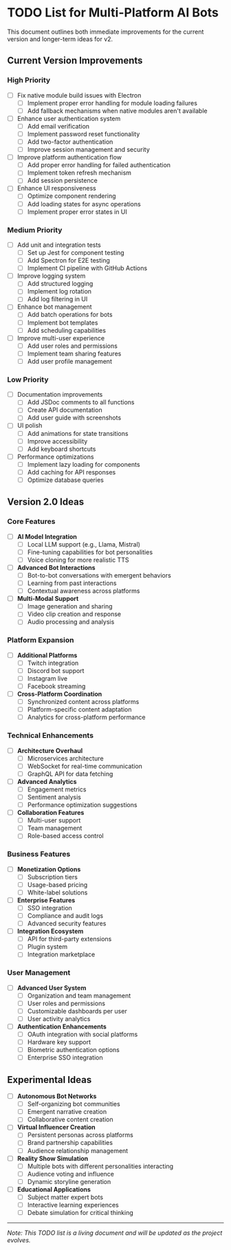 # TODO List for Multi-Platform AI Bots

This document outlines both immediate improvements for the current version and longer-term ideas for v2.

## Current Version Improvements

### High Priority

- [ ] Fix native module build issues with Electron
  - [ ] Implement proper error handling for module loading failures
  - [ ] Add fallback mechanisms when native modules aren't available

- [ ] Enhance user authentication system
  - [ ] Add email verification
  - [ ] Implement password reset functionality
  - [ ] Add two-factor authentication
  - [ ] Improve session management and security

- [ ] Improve platform authentication flow
  - [ ] Add proper error handling for failed authentication
  - [ ] Implement token refresh mechanism
  - [ ] Add session persistence

- [ ] Enhance UI responsiveness
  - [ ] Optimize component rendering
  - [ ] Add loading states for async operations
  - [ ] Implement proper error states in UI

### Medium Priority

- [ ] Add unit and integration tests
  - [ ] Set up Jest for component testing
  - [ ] Add Spectron for E2E testing
  - [ ] Implement CI pipeline with GitHub Actions

- [ ] Improve logging system
  - [ ] Add structured logging
  - [ ] Implement log rotation
  - [ ] Add log filtering in UI

- [ ] Enhance bot management
  - [ ] Add batch operations for bots
  - [ ] Implement bot templates
  - [ ] Add scheduling capabilities

- [ ] Improve multi-user experience
  - [ ] Add user roles and permissions
  - [ ] Implement team sharing features
  - [ ] Add user profile management

### Low Priority

- [ ] Documentation improvements
  - [ ] Add JSDoc comments to all functions
  - [ ] Create API documentation
  - [ ] Add user guide with screenshots

- [ ] UI polish
  - [ ] Add animations for state transitions
  - [ ] Improve accessibility
  - [ ] Add keyboard shortcuts

- [ ] Performance optimizations
  - [ ] Implement lazy loading for components
  - [ ] Add caching for API responses
  - [ ] Optimize database queries

## Version 2.0 Ideas

### Core Features

- [ ] **AI Model Integration**
  - [ ] Local LLM support (e.g., Llama, Mistral)
  - [ ] Fine-tuning capabilities for bot personalities
  - [ ] Voice cloning for more realistic TTS

- [ ] **Advanced Bot Interactions**
  - [ ] Bot-to-bot conversations with emergent behaviors
  - [ ] Learning from past interactions
  - [ ] Contextual awareness across platforms

- [ ] **Multi-Modal Support**
  - [ ] Image generation and sharing
  - [ ] Video clip creation and response
  - [ ] Audio processing and analysis

### Platform Expansion

- [ ] **Additional Platforms**
  - [ ] Twitch integration
  - [ ] Discord bot support
  - [ ] Instagram live
  - [ ] Facebook streaming

- [ ] **Cross-Platform Coordination**
  - [ ] Synchronized content across platforms
  - [ ] Platform-specific content adaptation
  - [ ] Analytics for cross-platform performance

### Technical Enhancements

- [ ] **Architecture Overhaul**
  - [ ] Microservices architecture
  - [ ] WebSocket for real-time communication
  - [ ] GraphQL API for data fetching

- [ ] **Advanced Analytics**
  - [ ] Engagement metrics
  - [ ] Sentiment analysis
  - [ ] Performance optimization suggestions

- [ ] **Collaboration Features**
  - [ ] Multi-user support
  - [ ] Team management
  - [ ] Role-based access control

### Business Features

- [ ] **Monetization Options**
  - [ ] Subscription tiers
  - [ ] Usage-based pricing
  - [ ] White-label solutions

- [ ] **Enterprise Features**
  - [ ] SSO integration
  - [ ] Compliance and audit logs
  - [ ] Advanced security features

- [ ] **Integration Ecosystem**
  - [ ] API for third-party extensions
  - [ ] Plugin system
  - [ ] Integration marketplace

### User Management

- [ ] **Advanced User System**
  - [ ] Organization and team management
  - [ ] User roles and permissions
  - [ ] Customizable dashboards per user
  - [ ] User activity analytics

- [ ] **Authentication Enhancements**
  - [ ] OAuth integration with social platforms
  - [ ] Hardware key support
  - [ ] Biometric authentication options
  - [ ] Enterprise SSO integration

## Experimental Ideas

- [ ] **Autonomous Bot Networks**
  - [ ] Self-organizing bot communities
  - [ ] Emergent narrative creation
  - [ ] Collaborative content creation

- [ ] **Virtual Influencer Creation**
  - [ ] Persistent personas across platforms
  - [ ] Brand partnership capabilities
  - [ ] Audience relationship management

- [ ] **Reality Show Simulation**
  - [ ] Multiple bots with different personalities interacting
  - [ ] Audience voting and influence
  - [ ] Dynamic storyline generation

- [ ] **Educational Applications**
  - [ ] Subject matter expert bots
  - [ ] Interactive learning experiences
  - [ ] Debate simulation for critical thinking

---

*Note: This TODO list is a living document and will be updated as the project evolves.*
